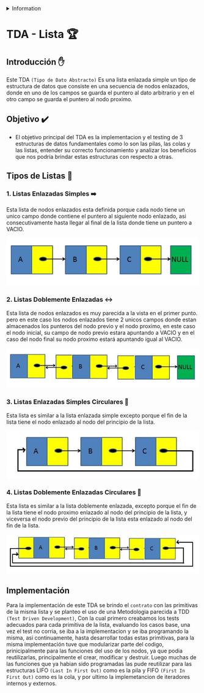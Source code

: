 <details>
<summary>
Information
</summary>
Author: Leandro Wolff
Fecha: 30/05/2021
Facultad de Ingeniería, Universidad de Buenos Aires
7541 - Algoritmos y Programación II - Mendez
</details>

# TDA - Lista :trophy:

## Introducción :raised_hand:

Este TDA `(Tipo de Dato Abstracto)` Es una lista enlazada simple un tipo de estructura de datos que consiste en una secuencia de nodos enlazados, donde en uno de los campos se guarda el puntero al dato arbitrario y en el otro campo se guarda el puntero al nodo proximo.

## Objetivo :heavy_check_mark:

- El objetivo principal del TDA es la implementacion y el testing de 3 estructuras de datos fundamentales como lo son las pilas, las colas y las listas, entender su correcto funcionamiento y analizar los beneficios que nos podria brindar estas estructuras con respecto a otras.

## Tipos de Listas :scroll:

### 1. Listas Enlazadas Simples :arrow_right:

Esta lista de nodos enlazados esta definida porque cada nodo tiene un unico campo donde contiene el puntero al siguiente nodo enlazado, asi consecutivamente hasta llegar al final de la lista donde tiene un puntero a VACIO.

<img src="./imgs/lista-simple.jpg">

### 2. Listas Doblemente Enlazadas :left_right_arrow:

Esta lista de nodos enlazados es muy parecida a la vista en el primer punto. pero en este caso los nodos enlazados tiene 2 unicos campos donde estan almacenados los punteros del nodo previo y el nodo proximo, en este caso el nodo inicial, su campo de nodo previo estara apuntando a VACIO y en el caso del nodo final su nodo proximo estará apuntando igual al VACIO.

<img src="./imgs/lista-doble.jpg">

### 3. Listas Enlazadas Simples Circulares :arrows_counterclockwise:

Esta lista es similar a la lista enlazada simple excepto porque el fin de la lista tiene el nodo enlazado al nodo del principio de la lista.

<img src="./imgs/lista-circular.jpg">

### 4. Listas Doblemente Enlazadas Circulares :repeat:

Esta lista es similar a la lista doblemente enlazada, excepto porque el fin de la lista tiene el nodo proximo enlazado al nodo del principio de la lista, y viceversa el nodo previo del principio de la lista esta enlazado al nodo del fin de la lista.

<img src="./imgs/lista-circular-doble.jpg">

## Implementación 

Para la implementación de este TDA se brindo el `contrato` con las primitivas de la misma lista y se planteo el uso de una Metodologia parecida a TDD `(Test Driven Development)`,  Con la cual primero creabamos los tests adecuados para cada primitiva de la lista, evaluando los casos base, una vez el test no corria, se iba a la implementacion y se iba programando la misma, asi continuamente, hasta desarrollar todas estas primitivas, para la misma implementación tuve que modularizar parte del codigo, prinicipalmente para las funciones del uso de los nodos, ya que podia reutilizarlas, principalmente el crear, modificar y destruir. Luego muchas de las funciones que ya habian sido programadas las pude reutilizar para las estructuras LIFO `(Last In First Out)` como es la pila y FIFO `(First In First Out)` como es la cola, y por ultimo la implemetancion de iteradores internos y externos.
